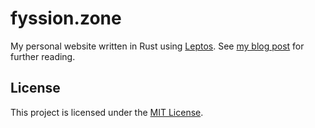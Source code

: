 # fyssion.zone

My personal website written in Rust using [Leptos][leptos].
See [my blog post](https://fyssion.zone/blog/post/making-a-blog) for further reading.

## License

This project is licensed under the [MIT License](./LICENSE).

[leptos]: https://github.com/leptos-rs/leptos
